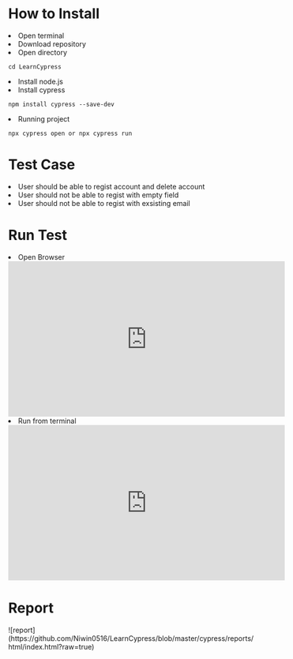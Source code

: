 <h1> How to Install </h1>
<u></u>
<li>Open terminal</li>
<li>Download repository</li>
<li>Open directory <pre><code>cd LearnCypress</code></pre> </li>
<li>Install node.js</li>
<li>Install cypress</li>
   <pre><code>npm install cypress --save-dev</code></pre>
<li>Running project</li>
   <pre><code>npx cypress open or npx cypress run</code></pre>

<h1> Test Case </h1>
<u></u>
<li>User should be able to regist account and delete account</li>
<li>User should not be able to regist with empty field</li>
<li>User should not be able to regist with exsisting email</li>

<h1> Run Test </h1>
<u></u>
<li> Open Browser</li>
<iframe width="560" height="315" src="https://drive.google.com/file/d/1eVWWZqTV1QMfaEK034wcYQImET-Sw1Ro/view?usp=sharing" frameborder="0" allowfullscreen> </iframe>


<li>Run from terminal</li>
<iframe width="560" height="315" src="https://drive.google.com/file/d/12foVf2re5mdo3uU95KtZtH4KR0ndBnDw/view?usp=sharing" frameborder="0" allowfullscreen></iframe>


<h1> Report </h1>
<u></u>
![report](https://github.com/Niwin0516/LearnCypress/blob/master/cypress/reports/html/index.html?raw=true)

